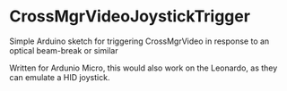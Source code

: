 # CrossMgrVideoJoystickTrigger

Simple Arduino sketch for triggering CrossMgrVideo in response to an optical beam-break or similar

Written for Ardunio Micro, this would also work on the Leonardo, as they can emulate a HID joystick.
